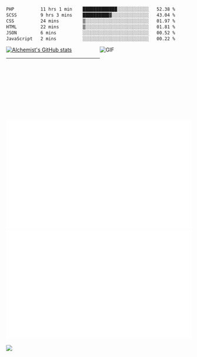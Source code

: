 <!--START_SECTION:waka-->

```text
PHP          11 hrs 1 min    █████████████░░░░░░░░░░░░   52.38 %
SCSS         9 hrs 3 mins    ██████████▓░░░░░░░░░░░░░░   43.04 %
CSS          24 mins         ▒░░░░░░░░░░░░░░░░░░░░░░░░   01.97 %
HTML         22 mins         ▒░░░░░░░░░░░░░░░░░░░░░░░░   01.81 %
JSON         6 mins          ░░░░░░░░░░░░░░░░░░░░░░░░░   00.52 %
JavaScript   2 mins          ░░░░░░░░░░░░░░░░░░░░░░░░░   00.22 %
```

<!--END_SECTION:waka-->

[![Alchemist's GitHub stats](https://github-readme-stats.vercel.app/api?username=DrMaxis&show_icons=true&theme=outrun&count_private=true)](#)
<img align="right" alt="GIF" src="https://user-images.githubusercontent.com/5355808/139111924-210cc6fa-9fb1-4dac-929d-6324a5836a92.gif" width="250" height="200" />
<hr />

![](https://raw.githubusercontent.com/DrMaxis/github-stats-transparent/output/generated/overview.svg)
![](https://raw.githubusercontent.com/DrMaxis/github-stats-transparent/output/generated/languages.svg)

 
<a href="https://count.getloli.com/"><img src="https://count.getloli.com/get/@:maxis-the-alchemist?theme=rule34"></a>
<!-- https://count.getloli.com/get/@alchemist?theme=rule34 -->
<br>
